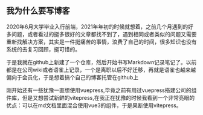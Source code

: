 ## 我为什么要写博客

2020年6月大学毕业入行前端，2021年年初的时候就想着，之前几个月遇到的好多问题，或者看过的挺多很好的文章都找不到了，遇到相同或者类似的问题又需要重新找解决方案，其实是一件挺痛苦的事情，浪费了自己的时间，很多知识也没有系统的去复习回顾，挺可惜的。

于是我就在github上新建了一个仓库，然后开始书写Markdown记录笔记了。以前都是在公司wiki或者语雀上记录，一个是离职以后不好迁移，再就是语雀也越来越偏向于会员化，于是想着搞个自己的博客托管在github上

刚开始还有一些犹豫一直想使用vuepress,毕竟之前有用过vuepress搭建公司的组件库，但是又想尝试新鲜的vitepress,在我正在犹豫的时候我看到一个非常亮眼的优点：可以在md文档里面混合使用vue3的组件，于是果断使用vitepress。

<git-talk />